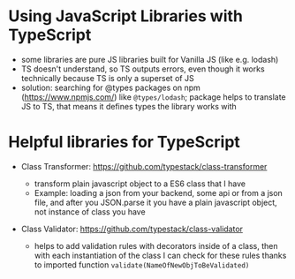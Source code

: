 # Using JavaScript Libraries with TypeScript

- some libraries are pure JS libraries built for Vanilla JS (like e.g. lodash)
- TS doesn't understand, so TS outputs errors, even though it works technically because TS is only a superset of JS
- solution: searching for @types packages on npm (https://www.npmjs.com/) like `@types/lodash`; package helps to translate JS to TS, that means it defines types the library works with

# Helpful libraries for TypeScript

- Class Transformer: https://github.com/typestack/class-transformer

  - transform plain javascript object to a ES6 class that I have
  - Example: loading a json from your backend, some api or from a json file, and after you JSON.parse it you have a plain javascript object, not instance of class you have

- Class Validator: https://github.com/typestack/class-validator
  - helps to add validation rules with decorators inside of a class, then with each instantiation of the class I can check for these rules thanks to imported function `validate(NameOfNewObjToBeValidated)`
